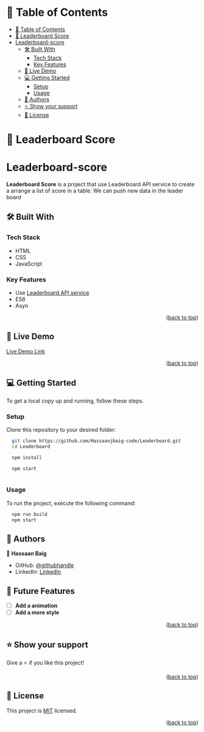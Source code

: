 <a name="readme-top"></a>

# 📗 Table of Contents

- [📗 Table of Contents](#-table-of-contents)
- [📖 Leaderboard Score ](#-leaderboard-score-)
- [Leaderboard-score](#leaderboard-score)
  - [🛠 Built With ](#-built-with-)
    - [Tech Stack ](#tech-stack-)
    - [Key Features ](#key-features-)
  - [🚀 Live Demo ](#-live-demo-)
  - [💻 Getting Started ](#-getting-started-)
    - [Setup](#setup)
    - [Usage](#usage)
  - [👥 Authors ](#-authors-)
  - [⭐️ Show your support ](#️-show-your-support-)
  - [📝 License ](#-license-)


# 📖 Leaderboard Score <a name="about-project"></a>
# Leaderboard-score
**Leaderboard Score** is a project that use Leaderboard API service to create a arrange a list of score in a table. We can push new data in the leader board


## 🛠 Built With <a name="built-with"></a>

### Tech Stack <a name="tech-stack"></a>
- HTML
- CSS
- JavaScript

### Key Features <a name="key-features"></a>
- Use [Leaderboard API service](https://www.notion.so/Leaderboard-API-service-24c0c3c116974ac49488d4eb0267ade3)
- ES6
- Asyn 

<p align="right">(<a href="#readme-top">back to top</a>)</p>

## 🚀 Live Demo <a name="live-demo"></a>

[Live Demo Link](https://hassaanjbaig-code.github.io/Leaderboard/dist/)

<p align="right">(<a href="#readme-top">back to top</a>)</p>


## 💻 Getting Started <a name="getting-started"></a>
To get a local copy up and running, follow these steps.

### Setup

Clone this repository to your desired folder:

```sh
  git clone https://github.com/Hassaanjbaig-code/Leaderboard.git
  cd Leaderboard

  npm install

  npm start
 
```

### Usage

To run the project, execute the following command:

```sh
  npm run build
  npm start
```

## 👥 Authors <a name="authors"></a>

👤 **Hassaan Baig**

- GitHub: [@githubhandle](https://github.com/Hassaanjbaig-code)
- LinkedIn: [LinkedIn](https://www.linkedin.com/in/)

## 🔭 Future Features <a name="future-features"></a>

- [ ] **Add a animation**
- [ ] **Add a more style**

<p align="right">(<a href="#readme-top">back to top</a>)</p>


## ⭐️ Show your support <a name="support"></a>

Give a ⭐️ if you like this project!

<p align="right">(<a href="#readme-top">back to top</a>)</p>


## 📝 License <a name="license"></a>

This project is [MIT](./LICENSE) licensed.

<p align="right">(<a href="#readme-top">back to top</a>)</p>